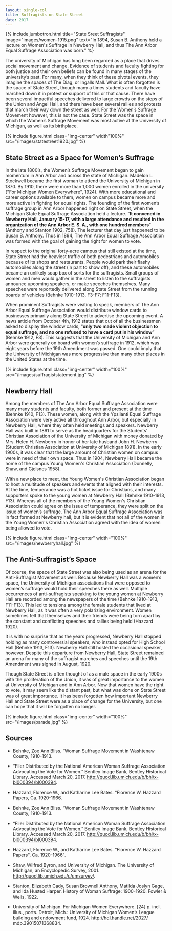 ```yaml
---
layout: single-col
title: Suffragists on State Street
date: 2017
---
```

{% include jumbotron.html
title="State Sreet Suffragists"
image="images/women-1915.png"
text="In 1894, Susan B. Anthony held a lecture on Women's Suffrage in Newberry Hall, and thus The Ann Arbor Equal Suffrage Association was born." %}


The university of Michigan has long been regarded as a place that drives social movement and change. Evidence of students and faculty fighting for both justice and their own beliefs can be found in many stages of the university’s past. For many, when they think of these pivotal events, they imagine the spaces of The Diag, or Ingalls Mall. What is often forgotten is the space of State Street, though many a times students and faculty have marched down it in protest or support of this or that cause. There have been several impactful speeches delivered to large crowds on the steps of the Union and Angel Hall, and there have been several rallies and protests that march their way down the street as well. For the Women’s Suffrage Movement however, this is not the case. State Street was the space in which the Women’s Suffrage Movement was most active at the University of Michigan, as well as its birthplace.

{% include figure.html class="img-center" width"100%" src="/images/statestreet1920.jpg" %}

## State Street as a Space for Women’s Suffrage

In the late 1800’s, the Women’s Suffrage Movement began to gain momentum in Ann Arbor and across the state of Michigan. Madelon L. Stockwell became the first woman to attend the University of Michigan in 1870. By 1910, there were more than 1,000 women enrolled in the university ("For Michigan Women Everywhere", 1924). With more educational and career options available to them, women on campus became more and more active in fighting for equal rights. The founding of the first women’s suffrage group in Ann Arbor happened right on State Street, when the Michigan State Equal Suffrage Association held a lecture. “**It convened in Newberry Hall, January 15-17, with a large attendance and resulted in the organization of the Ann Arbor E. S. A., with one hundred members**” (Anthony and Stanton 1902, 758). The lecturer that day just happened to be Susan B. Anthony. Thus in 1894, The Ann Arbor Equal Suffrage Association was formed with the goal of gaining the right for women to vote.

In respect to the original forty-acre campus that still existed at the time, State Street had the heaviest traffic of both pedestrians and automobiles because of its shops and restaurants. People would park their flashy automobiles along the street (in part to show off), and these automobiles became an unlikely soap box of sorts for the suffragists. Small groups of women and men would gather in the street to listen to the suffragists announce upcoming speakers, or make speeches themselves. Many speeches were reportedly delivered along State Street from the running boards of vehicles (Behnke 1910-1913, F3-F7; F11-F13).

When prominent Suffragists were visiting to speak, members of The Ann Arbor Equal Suffrage Association would distribute window cards to businesses primarily along State Street to advertise the upcoming event. A news article from October 4th, 1912 states that out of all the businessmen asked to display the window cards, “**only two made violent objection to equal suffrage, and no one refused to have a card put in his window**” (Behnke 1912, F3). This suggests that the University of Michigan and Ann Arbor were generally on board with women’s suffrage in 1912, which was eight years before the 19th Amendment was passed. One could imply that the University of Michigan was more progressive than many other places in the United States at the time.

{% include figure.html class="img-center" width="100%" src="/images/suffragiststatement.jpg" %}

## Newberry Hall

Among the members of The Ann Arbor Equal Suffrage Association were many many students and faculty, both former and present at the time (Behnke 1910, F13). These women, along with the Ypsilanti Equal Suffrage Association were very active all throughout Ann Arbor, but especially in Newberry Hall, where they often held meetings and speakers. Newberry Hall was built in 1891 to serve as the headquarters for the Students' Christian Association of the University of Michigan with money donated by Mrs. Helen H. Newberry in honor of her late husband John H. Newberry (Student Christian Association at University of Michigan 1891). In the early 1900s, it was clear that the large amount of Christian women on campus were in need of their own space. Thus in 1904, Newberry Hall became the home of the campus Young Women's Christian Association (Donnelly, Shaw, and Gjelsnes 1958).

With a new place to meet, the Young Women's Christian Association began to host a multitude of speakers and events that aligned with their interests. At the time, temperance was a hot ticket issue for Christians, and many supporters spoke to the young women at Newberry Hall (Behnke 1910-1913, F13). Whereas all of the members of the Young Women's Christian Association could agree on the issue of temperance, they were split on the issue of women’s suffrage. The Ann Arbor Equal Suffrage Association was in fact formed at Newberry hall, but it is evident that not all of the women in the Young Women's Christian Association agreed with the idea of women being allowed to vote.

{% include figure.html class="img-center" width="100%" src="/images/newberryhall.jpg" %}

## The Anti-Suffragist’s Space

Of course, the space of State Street was also being used as an arena for the Anti-Suffragist Movement as well.  Because Newberry Hall was a women’s space, the University of Michigan associations that were opposed to women’s suffrage would hold their speeches there as well. Multiple occurrences of anti-suffragists speaking to the young women at Newberry Hall are recorded among the newspapers of the time (Behnke 1910-1913, F11-F13). This led to tensions among the female students that lived at Newberry Hall, as it was often a very polarizing environment. Women sometimes felt that themselves and their friends were being torn apart by the constant and conflicting speeches and rallies being held (Hazzard 1920).  

It is with no surprise that as the years progressed, Newberry Hall stopped holding as many controversial speakers, who instead opted for High School Hall (Behnke 1913, F13). Newberry Hall still hosted the occasional speaker, however. Despite this departure from Newberry Hall, State Street remained an arena for many of the suffragist marches and speeches until the 19th Amendment was signed in August, 1920.

Though State Street is often thought of as a male space in the early 1900s with the proliferation of the Union, it was of great importance to the women at University of Michigan and in Ann Arbor. Now that women have the right to vote, it may seem like the distant past, but what was done on State Street was of great importance. It has been forgotten how important Newberry Hall and State Street were as a place of change for the University, but one can hope that it will be forgotten no longer.

{% include figure.html class="img-center" width="100%" src="/images/parade.jpg" %}

## Sources

- Behnke, Zoe Ann Bliss. “Woman Suffrage Movement in Washtenaw County, 1910-1913.

- “Flier Distributed by the National American Woman Suffrage Association Advocating the Vote for Women.” Bentley Image Bank, Bentley Historical Library. Accessed March 20, 2017. http://quod.lib.umich.edu/b/bhl/x-bl000394/bl000394.

- Hazzard, Florence W., and Katharine Lee Bates. “Florence W. Hazzard Papers, Ca. 1920-1966.

- Behnke, Zoe Ann Bliss. “Woman Suffrage Movement in Washtenaw County, 1910-1913.

- “Flier Distributed by the National American Woman Suffrage Association Advocating the Vote for Women.” Bentley Image Bank, Bentley Historical Library. Accessed March 20, 2017. http://quod.lib.umich.edu/b/bhl/x-bl000394/bl000394.

- Hazzard, Florence W., and Katharine Lee Bates. “Florence W. Hazzard Papers", Ca. 1920-1966".

- Shaw, Wilfred Byron, and University of Michigan. The University of Michigan, an Encyclopedic Survey, 2001. http://quod.lib.umich.edu/u/umsurvey/.

- Stanton, Elizabeth Cady, Susan Brownell Anthony, Matilda Joslyn Gage, and Ida Husted Harper. History of Woman Suffrage: 1900-1920. Fowler & Wells, 1922.

- University of Michigan. For Michigan Women Everywhere. [24] p. incl. illus., ports. Detroit, Mich.: University of Michigan Women’s League building and endowment fund, 1924. http://hdl.handle.net/2027/ mdp.39015071368834.
